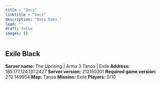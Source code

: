 ```yaml
---
title : "Docs"
linktitle : "Docs"
description: "Docs Doks."
lead: ""
draft: false
images: []
---
```



## Exile Black

**Server name:** The Uprising | Arma 3 Tanoa | Exile
**Address:** 185.177.124.131:2427
**Server version:** 212150301
**Required game version:** 2.12.149954
**Map:** Tanoa
**Mission:** Exile
**Players:** 0/10
